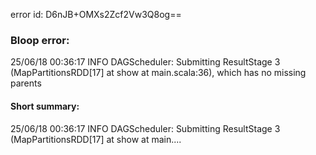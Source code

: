 error id: D6nJB+OMXs2Zcf2Vw3Q8og==
### Bloop error:

25/06/18 00:36:17 INFO DAGScheduler: Submitting ResultStage 3 (MapPartitionsRDD[17] at show at main.scala:36), which has no missing parents
#### Short summary: 

25/06/18 00:36:17 INFO DAGScheduler: Submitting ResultStage 3 (MapPartitionsRDD[17] at show at main....